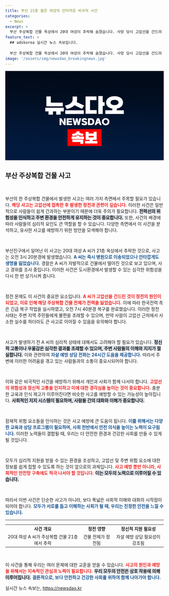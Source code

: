```yaml
---
title: 부산 21층 젊은 여성의 안타까운 비극적 사건
categories:
  - News
excerpt: >
  부산 주상복합 건물 옥상에서 20대 여성이 추락해 숨졌습니다. 사망 당시 고압선을 건드려 건물이 정전되는 사건이 발생했으며, 경찰은 자살 가능성을 염두에 두고 조사를 진행하고 있습니다.
feature_text: >
  ## adskorea 실시간 뉴스 속보입니다.

  부산 주상복합 건물 옥상에서 20대 여성이 추락해 숨졌습니다. 사망 당시 고압선을 건드려 건물이 정전되는 사건이 발생했으며, 경찰은 자살 가능성을 염두에 두고 조사를 진행하고 있습니다.
image: '/assets/img/newsdao_breakingnews.jpg'
---
```


<p><img src="/assets/img/newsdao_breakingnews.jpg" alt="adskorea 속보" /></p>

<h2 data-ke-size="size26">부산 주상복합 건물 사고</h2>

<p data-ke-size="size16">&nbsp;</p>

<p>부산의 한 주상복합 건물에서 발생한 사고는 여러 가지 측면에서 주목할 필요가 있습니다. <b><span style="color: #ee2323;">해당 사고는 고압선에 접촉한 후 발생한 정전과 관련이 깊습니다.</span></b> 이러한 사건은 일반적으로 사람들이 쉽게 간과하는 부분이기 때문에 더욱 주의가 필요합니다. <b><span style="background-color: #21538527;">전력선의 위험성을 인식하고 주변 환경을 안전하게 유지하는 것이 중요합니다.</span></b> 또한, 사건의 배경에 따라 사람들의 심리적 요인도 큰 역할을 할 수 있습니다. 다양한 측면에서 이 사건을 분석하고, 유사한 사고를 예방하기 위한 방안을 모색해야 합니다.</p>

<p data-ke-size="size16">&nbsp;</p>

<p>부산진구에서 일어난 이 사고는 20대 여성 A 씨가 21층 옥상에서 추락한 것으로, 사고는 오전 3시 20분경에 발생했습니다. <b><span style="color: #1a5490;">A 씨는 즉시 병원으로 이송되었으나 안타깝게도 생명을 잃었습니다.</span></b> 경찰은 A 씨가 자발적으로 건물에서 떨어진 것으로 보고 있으며, 사고 경위를 조사 중입니다. 이러한 사건은 도시환경에서 발생할 수 있는 심각한 위험성을 다시 한 번 상기시켜 줍니다.</p>

<p data-ke-size="size16">&nbsp;</p>

<p>정전 문제도 이 사건의 중요한 요소입니다. <b><span style="color: #ee2323;">A 씨가 고압선을 건드린 것이 정전의 원인이 되었고, 이로 인해 해당 주상복합 건물 전체가 전력을 잃었습니다.</span></b> 이에 따라 한국전력 측은 긴급 복구 작업을 실시하였고, 오전 7시 40분경 복구를 완료했습니다. 이러한 정전 사태는 주변 지역 주민들에게 불편을 초래할 수 있으며, 만약 사람이 고압선 근처에서 사소한 실수를 하더라도 큰 사고로 이어질 수 있음을 유의해야 합니다.</p>

<p data-ke-size="size16">&nbsp;</p>

<p>사고가 발생하기 전 A 씨의 심리적 상태에 대해서도 고려해야 할 필요가 있습니다. <b><span style="background-color: #21538527;">정신적 고통이나 우울감은 심각한 결과를 초래할 수 있으며, 주변 사람들의 이해와 지지가 절실합니다.</span></b> 이와 관련하여 <b><span style="color: #1a5490;">자살 예방 상담 전화는 24시간 도움을 제공합니다.</span></b> 따라서 주변에 이러한 어려움을 겪고 있는 사람들과의 소통이 중요시되어야 합니다.</p>

<p data-ke-size="size16">&nbsp;</p>

<p>이와 같은 비극적인 사건을 예방하기 위해서 개인과 사회가 함께 나서야 합니다. <b><span style="color: #ee2323;">고압선의 위험성과 정신적 고통을 인지하고 이에 대한 경각심을 높이는 것이 중요합니다.</span></b> 충분한 교육과 인식 제고가 이루어진다면 비슷한 사고를 예방할 수 있는 가능성이 높아집니다. <b><span style="background-color: #21538527;">사회적인 지지 시스템이 필요하며, 사람들 간의 대화와 이해가 중요합니다.</span></b></p>

<p data-ke-size="size16">&nbsp;</p>

<p>잠재적 위험 요소들을 인식하는 것은 사고 예방에 큰 도움이 됩니다. <b><span style="color: #1a5490;">이를 위해서는 다양한 교육과 상담 프로그램이 필요하며, 사회 전반에서 안전 의식을 높이는 노력이 요구됩니다.</span></b> 이러한 노력들이 결합될 때, 우리는 더 안전한 환경과 건강한 사회를 만들 수 있게 될 것입니다. </p>

<p data-ke-size="size16">&nbsp;</p>

<p>모두가 심리적 지원을 받을 수 있는 환경을 조성하고, 고압선 및 주변 위험 요소에 대한 정보를 쉽게 접할 수 있도록 하는 것이 앞으로의 과제입니다. <b><span style="color: #ee2323;">사고 예방 뿐만 아니라, 사회적인 안전망 구축에도 적극 나서야 할 것입니다.</span></b> <b><span style="background-color: #21538527;">이는 모두의 노력으로 이루어질 수 있습니다.</span></b></p>

<p data-ke-size="size16">&nbsp;</p>

<p>따라서 이번 사건은 단순한 사고가 아니라, 보다 폭넓은 사회적 이해와 대화의 시작점이 되어야 합니다. <b><span style="color: #1a5490;">모두가 서로를 돕고 이해하는 사회가 될 때, 우리는 진정한 안전을 느낄 수 있습니다.</span></b></p>

<hr>

<table style="width: 100%; border-collapse: collapse;">
    <tr>
        <td style="text-align: center; height: 17px;"><b>사건 개요</b></td>
        <td style="text-align: center; height: 17px;"><b>정전 영향</b></td>
        <td style="text-align: center; height: 17px;"><b>정신적 지원 필요성</b></td>
    </tr>
    <tr>
        <td style="text-align: center; height: 17px;">20대 여성 A 씨가 주상복합 건물 21층에서 추락</td>
        <td style="text-align: center; height: 17px;">건물 전체가 정전됨</td>
        <td style="text-align: center; height: 17px;">자살 예방 상담 필요성이 강조됨</td>
    </tr>
</table>

<p data-ke-size="size16">&nbsp;</p>

<p>이 사건을 통해 우리는 여러 문제에 대한 교훈을 얻을 수 있습니다. <b><span style="color: #ee2323;">사고의 원인과 예방을 위해서는 지속적인 관심과 노력이 필요합니다.</span></b> <b><span style="background-color: #21538527;">우리 모두의 안전은 상호 작용에 의해 이루어집니다.</span></b> <b><span style="color: #1a5490;">결론적으로, 보다 안전하고 건강한 사회를 위하여 함께 나아가야 합니다.</span></b></p>
실시간 뉴스 속보는, <a href="https://newsdao.kr" rel="dofollow">https://newsdao.kr</a>


